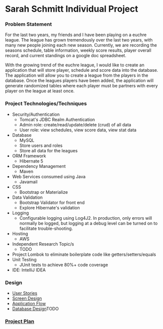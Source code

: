# Sarah Schmitt Individual Project

### Problem Statement
For the last two years, my friends and I have been playing on a euchre league. The league has grown
tremendously over the last two years, with many new people joining each new season. Currently, we are 
recording the seasons schedule, table information, weekly score results, player overall record, and 
current standings on a google doc spreadsheet. 

With the growing trend of the euchre league, I would like to create an application that will store
player, schedule and score data into the database. The application will allow you to create a league
from the players in the database. Once the leagues players have been added, the application will generate 
randomized tables where each player must be partners with every player on the league at least once.

### Project Technologies/Techniques 

* Security/Authentication
  * Tomcat's JDBC Realm Authentication
  * Admin role: create/read/update/delete (crud) of all data
  * User role: view schedules, view score data, view stat data
* Database
  * MySQL
  * Store users and roles
  * Store all data for the leagues
* ORM Framework
  * Hibernate 5
* Dependency Management
  * Maven
* Web Services consumed using Java
  * Javamail
* CSS 
  * Bootstrap or Materialize
* Data Validation
  * Bootstrap Validator for front end
  * Explore Hibernate's validation
* Logging
  * Configurable logging using Log4J2. In production, only errors will normally be logged, but logging at a debug level can be turned on to facilitate trouble-shooting. 
* Hosting
  * AWS
* Independent Research Topic/s
  * TODO
* Project Lombok to eliminate boilerplate code like getters/setters/equals
* Unit Testing
  * JUnit tests to achieve 80%+ code coverage 
* IDE: IntelliJ IDEA

### Design

* [User Stories](DesignDocuments/userStories.md)
* [Screen Design](DesignDocuments/wireframes/)
* [Application Flow](DesignDocuments/applicationFlow.md)
* [Database Design](DesignDocuments/databaseDiagram.png)TODO

### [Project Plan](ProjectPlan.md)



